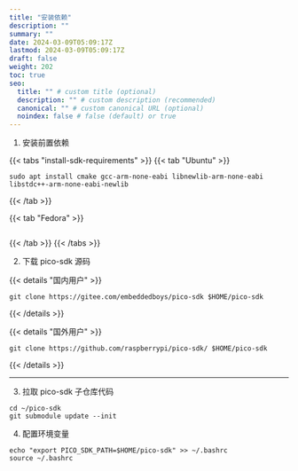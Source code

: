 ```yaml
---
title: "安装依赖"
description: ""
summary: ""
date: 2024-03-09T05:09:17Z
lastmod: 2024-03-09T05:09:17Z
draft: false
weight: 202
toc: true
seo:
  title: "" # custom title (optional)
  description: "" # custom description (recommended)
  canonical: "" # custom canonical URL (optional)
  noindex: false # false (default) or true
---
```


1. 安装前置依赖

{{< tabs "install-sdk-requirements" >}}
{{< tab "Ubuntu" >}}

```shell
sudo apt install cmake gcc-arm-none-eabi libnewlib-arm-none-eabi libstdc++-arm-none-eabi-newlib
```

{{< /tab >}}

{{< tab "Fedora" >}}

```shell
```

{{< /tab >}}
{{< /tabs >}}

2. 下载 pico-sdk 源码

{{< details "国内用户" >}}
```shell
git clone https://gitee.com/embeddedboys/pico-sdk $HOME/pico-sdk
```
{{< /details >}}


{{< details "国外用户" >}}
```shell
git clone https://github.com/raspberrypi/pico-sdk/ $HOME/pico-sdk
```
{{< /details >}}

-------------


3. 拉取 pico-sdk 子仓库代码

```shell
cd ~/pico-sdk
git submodule update --init
```

4. 配置环境变量

```shell
echo "export PICO_SDK_PATH=$HOME/pico-sdk" >> ~/.bashrc
source ~/.bashrc
```
